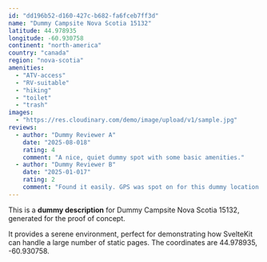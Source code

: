 ```yaml
---
id: "dd196b52-d160-427c-b682-fa6fceb7ff3d"
name: "Dummy Campsite Nova Scotia 15132"
latitude: 44.978935
longitude: -60.930758
continent: "north-america"
country: "canada"
region: "nova-scotia"
amenities:
  - "ATV-access"
  - "RV-suitable"
  - "hiking"
  - "toilet"
  - "trash"
images:
  - "https://res.cloudinary.com/demo/image/upload/v1/sample.jpg"
reviews:
  - author: "Dummy Reviewer A"
    date: "2025-08-018"
    rating: 4
    comment: "A nice, quiet dummy spot with some basic amenities."
  - author: "Dummy Reviewer B"
    date: "2025-01-017"
    rating: 2
    comment: "Found it easily. GPS was spot on for this dummy location."
---
```


This is a **dummy description** for Dummy Campsite Nova Scotia 15132, generated for the proof of concept.

It provides a serene environment, perfect for demonstrating how SvelteKit can handle a large number of static pages. The coordinates are 44.978935, -60.930758.
